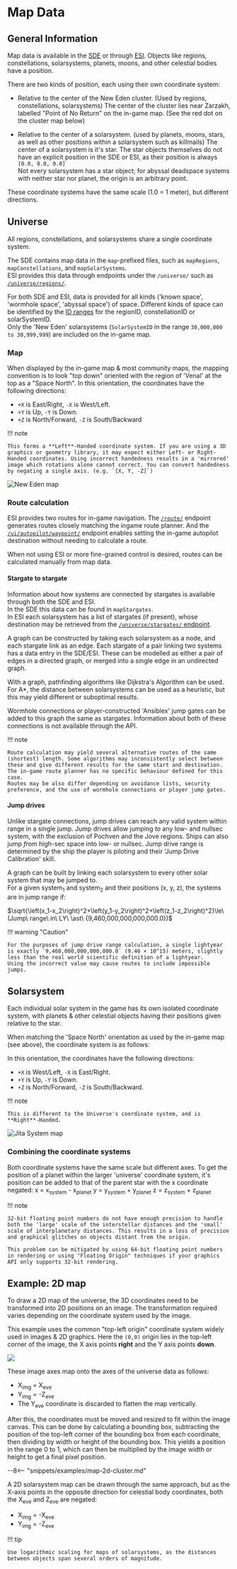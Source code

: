 # Map Data

## General Information

Map data is available in the [SDE](../../services/static-data/index.md) or through [ESI](../../services/esi/overview.md).
Objects like regions, constellations, solarsystems, planets, moons, and other celestial bodies have a position.

There are two kinds of position, each using their own coordinate system:

* Relative to the center of the New Eden cluster. (Used by regions, constellations, solarsystems)
  The center of the cluster lies near Zarzakh, labelled "Point of No Return" on the in-game map. (See the red dot on the cluster map below)

* Relative to the center of a solarsystem. (used by planets, moons, stars, as well as other positions within a solarsystem such as killmails)
  The center of a solarsystem is it's star. The star objects themselves do not have an explicit position in the SDE or ESI, as their position is always `[0.0, 0.0, 0.0]`  
  Not every solarsystem has a star object; for abyssal deadspace systems with neither star nor planet, the origin is an arbitrary point.

These coordinate systems have the same scale (1.0 = 1 meter), but different directions.

## Universe

All regions, constellations, and solarsystems share a single coordinate system.

The SDE contains map data in the `map`-prefixed files, such as `mapRegions`, `mapConstellations`, and `mapSolarSystems`.  
ESI provides this data through endpoints under the `/universe/` such as [`/universe/regions/`](/api-explorer#/operations/GetUniverseRegions).

For both SDE and ESI, data is provided for all kinds ('known space', 'wormhole space', 'abyssal space') of space. Different kinds of space can be identified by the [ID ranges](../../guides/id-ranges.md) for the regionID, constellationID or solarSystemID.  
Only the 'New Eden' solarsystems (`SolarSystemID` in the range `30,000,000 to 30,999,999`) are included on the in-game map.

### Map

When displayed by the in-game map & most community maps, the mapping convention is to look "top down" oriented with the region of 'Venal' at the top as a "Space&nbsp;North". In this orientation, the coordinates have the following directions:

* `+X` is East/Right, `-X` is West/Left.
* `+Y` is Up, `-Y` is Down.
* `+Z` is North/Forward, `-Z` is South/Backward

!!! note

    This forms a **Left**-Handed coordinate system. If you are using a 3D graphics or geometry library, it may expect either Left- or Right-Handed coordinates. Using incorrect handedness results in a 'mirrored' image which rotations alone cannot correct. You can convert handedness by negating a single axis. (e.g. `[X, Y, -Z]`)

![New Eden map](./cluster_map.png)

### Route calculation

ESI provides two routes for in-game navigation. The [`/route/`](/api-explorer#/operations/GetRouteOriginDestination) endpoint generates routes closely matching the ingame route planner.
And the [`/ui/autopilot/waypoint/`](/api-explorer#/operations/PostUiAutopilotWaypoint) endpoint enables setting the in-game autopilot destination without needing to calculate a route.

When not using ESI or more fine-grained control is desired, routes can be calculated manually from map data.

#### Stargate to stargate

Information about how systems are connected by stargates is available through both the SDE and ESI.  
In the SDE this data can be found in `mapStargates`.  
In ESI each solarsystem has a list of stargates (if present), whose destination may be retrieved from the [`/universe/stargates/` endpoint](/api-explorer#/operations/GetUniverseStargatesStargateId).

A graph can be constructed by taking each solarsystem as a node, and each stargate link as an edge. Each stargate of a pair linking two systems has a data entry in the SDE/ESI. These can be modelled as either a pair of edges in a directed graph, or merged into a single edge in an undirected graph.

With a graph, pathfinding algorithms like Dijkstra's Algorithm can be used. For A\*, the distance between solarsystems can be used as a heuristic, but this may yield different or suboptimal results.

Wormhole connections or player-constructed 'Ansiblex' jump gates can be added to this graph the same as stargates. Information about both of these connections is not available through the API.

!!! note

    Route calculation may yield several alternative routes of the same (shortest) length. Some algorithms may inconsistently select between these and give different results for the same start and destination. The in-game route planner has no specific behaviour defined for this case.  
    Routes may be also differ depending on avoidance lists, security preference, and the use of wormhole connections or player jump gates.

#### Jump drives

Unlike stargate connections, jump drives can reach any valid system within range in a single jump. Jump drives allow jumping *to* any low- and nullsec system, with the exclusion of Pochven and the Jove regions. Ships can also jump *from* high-sec space into low- or nullsec.
Jump drive range is determined by the ship the player is piloting and their 'Jump Drive Calibration' skill.

A graph can be built by linking each solarsystem to every other solar system that may be jumped to.  
For a given system<sub>1</sub> and system<sub>2</sub> and their positions (x, y, z), the systems are in jump range if:

$\sqrt{\left(x_1-x_2\right)^2+\left(y_1-y_2\right)^2+\left(z_1-z_2\right)^2}\le\ (Jump\ range\ in\ LY\ \ast\ {9,460,000,000,000,000.0})$

!!! warning "Caution"

    For the purposes of jump drive range calculation, a single lightyear is exactly `9,460,000,000,000,000.0` (9.46 × 10^15) meters, slightly less than the real world scientific definition of a lightyear.  
    Using the incorrect value may cause routes to include impossible jumps.


## Solarsystem

Each individual solar system in the game has its own isolated coordinate system, with planets & other celestial objects having their positions given relative to the star.

When matching the 'Space North' orientation as used by the in-game map (see above), the coordinate system is as follows:

In this orientation, the coordinates have the following directions:

* `+X` is West/Left, `-X` is East/Right.
* `+Y` is Up, `-Y` is Down.
* `+Z` is North/Forward, `-Z` is South/Backward.

!!! note

    This is different to the Universe's coordinate system, and is **Right**-Handed.

![Jita System map](./system_map.png)

### Combining the coordinate systems

Both coordinate systems have the same scale but different axes. To get the position of a planet within the larger 'universe' coordinate system, it's position can be added to that of the parent star with the x coordinate negated:
x = x<sub>system</sub> - x<sub>planet</sub>
y = y<sub>system</sub> + y<sub>planet</sub>
z = z<sub>system</sub> + z<sub>planet</sub>

!!! note

    32-bit floating point numbers do not have enough precision to handle both the 'large' scale of the interstellar distances and the 'small' scale of interplanetary distances. This results in a loss of precision and graphical glitches on objects distant from the origin.  

    This problem can be mitigated by using 64-bit floating point numbers in rendering or using "Floating Origin" techniques if your graphics API only supports 32-bit rendering.


## Example: 2D map

To draw a 2D map of the universe, the 3D coordinates need to be transformed into 2D positions on an image. The transformation required varies depending on the coordinate system used by the image.

This example uses the common "top-left origin" coordinate system widely used in images & 2D graphics. Here the `(0,0)` origin lies in the top-left corner of the image, the X axis points **right** and the Y axis points **down**.

![](./image-coordinate-system.svg)

These image axes map onto the axes of the universe data as follows:

* X<sub>img</sub> = X<sub>eve</sub>
* Y<sub>img</sub> = -Z<sub>eve</sub>
* The Y<sub>eve</sub> coordinate is discarded to flatten the map vertically.

After this, the coordinates must be moved and resized to fit within the image canvas. This can be done by calculating a bounding box, subtracting the position of the top-left corner of the bounding box from each coordinate, then dividing by width or height of the bounding box. This yields a position in the range 0 to 1, which can then be multiplied by the image width or height to get a final pixel position.

--8<-- "snippets/examples/map-2d-cluster.md"

A 2D solarsystem map can be drawn through the same approach, but as the X-axis points in the opposite direction for celestial body coordinates, both the X<sub>eve</sub> and Z<sub>eve</sub> are negated:

* X<sub>img</sub> = -X<sub>eve</sub>
* Y<sub>img</sub> = -Z<sub>eve</sub>

!!! tip

    Use logarithmic scaling for maps of solarsystems, as the distances between objects span several orders of magnitude.
